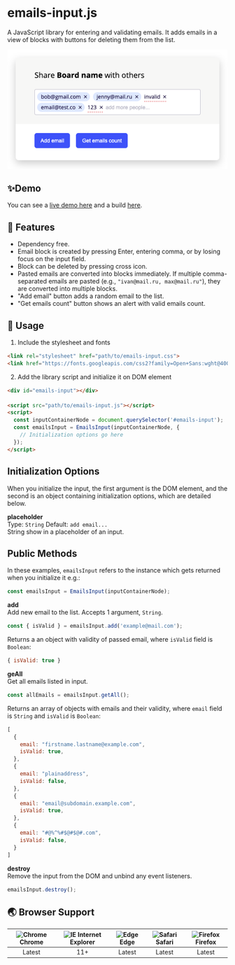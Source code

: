 # emails-input.js

A JavaScript library for entering and validating emails. It adds emails in a view of blocks with buttons for deleting them from the list.

<img src="./src/demo/demo.png" width="600" height="auto">

## ✨Demo

You can see a [live demo here](https://bahkostya.github.io/emails-input/dist/) and a build [here](https://github.com/bahkostya/emails-input/tree/gh-pages/dist/lib).

## 🎨 Features

* Dependency free.
* Email block is created by pressing Enter, entering comma, or by losing focus on the
input field.
* Block can be deleted by pressing cross icon.
* Pasted emails are converted into blocks immediately. If multiple comma-separated
emails are pasted (e.g., `"ivan@mail.ru, max@mail.ru"`), they are converted into multiple
blocks.
* "Add email" button adds a random email to the list.
* "Get emails count" button shows an alert with valid emails count. 

## 🔨 Usage

1. Include the stylesheet and fonts
  ```html
  <link rel="stylesheet" href="path/to/emails-input.css">
  <link href="https://fonts.googleapis.com/css2?family=Open+Sans:wght@400;700&display=swap" rel="stylesheet" />
  ```

2. Add the library script and initialize it on DOM element
  ```html
  <div id="emails-input"></div>

  <script src="path/to/emails-input.js"></script>
  <script>
    const inputContainerNode = document.querySelector('#emails-input');
    const emailsInput = EmailsInput(inputContainerNode, {
      // Initialization options go here
    });
  </script>
  ```

## Initialization Options

When you initialize the input, the first argument is the DOM element, and the second is an object containing initialization options, which are detailed below.

**placeholder**  
Type: `String` Default: `add email...`  
String show in a placeholder of an input.

## Public Methods
In these examples, `emailsInput` refers to the instance which gets returned when you initialize it e.g.:
```js
const emailsInput = EmailsInput(inputContainerNode);
```

**add**  
Add new email to the list. Accepts 1 argument, `String`.
```js
const { isValid } = emailsInput.add('example@mail.com');
```
Returns a an object with validity of passed email, where `isValid` field is `Boolean`:
```js
{ isValid: true }
```

**geAll**  
Get all emails listed in input.
```js
const allEmails = emailsInput.getAll();
```
Returns an array of objects with emails and their validity, where `email` field is `String` and `isValid` is `Boolean`:

```js
[
  {
    email: "firstname.lastname@example.com",
    isValid: true,
  },
  {
    email: "plainaddress",
    isValid: false,
  },
  {
    email: "email@subdomain.example.com",
    isValid: true,
  },
  {
    email: "#@%^%#$@#$@#.com",
    isValid: false,
  }
]
```

**destroy**  
Remove the input from the DOM and unbind any event listeners.  
```js
emailsInput.destroy();
```

## 🌏 Browser Support
| <img src="https://user-images.githubusercontent.com/1215767/34348387-a2e64588-ea4d-11e7-8267-a43365103afe.png" alt="Chrome" width="16px" height="16px" /> Chrome | <img src="https://user-images.githubusercontent.com/1215767/34348590-250b3ca2-ea4f-11e7-9efb-da953359321f.png" alt="IE" width="16px" height="16px" /> Internet Explorer | <img src="https://user-images.githubusercontent.com/1215767/34348380-93e77ae8-ea4d-11e7-8696-9a989ddbbbf5.png" alt="Edge" width="16px" height="16px" /> Edge | <img src="https://user-images.githubusercontent.com/1215767/34348394-a981f892-ea4d-11e7-9156-d128d58386b9.png" alt="Safari" width="16px" height="16px" /> Safari | <img src="https://user-images.githubusercontent.com/1215767/34348383-9e7ed492-ea4d-11e7-910c-03b39d52f496.png" alt="Firefox" width="16px" height="16px" /> Firefox |
| :---------: | :---------: | :---------: | :---------: | :---------: |
| Latest | 11+ | Latest | Latest | Latest |